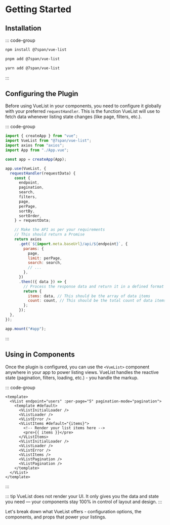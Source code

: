 # Getting Started

## Installation

::: code-group

```sh [npm]
npm install @7span/vue-list
```

```sh [pnpm]
pnpm add @7span/vue-list
```

```sh [yarn]
yarn add @7span/vue-list
```

:::

## Configuring the Plugin

Before using VueList in your components, you need to configure it globally with your preferred `requestHandler`. This is the function VueList will use to fetch data whenever listing state changes (like page, filters, etc.).

::: code-group

```js [main.js]
import { createApp } from "vue";
import VueList from "@7span/vue-list";
import axios from "axios";
import App from "./App.vue";

const app = createApp(App);

app.use(VueList, {
  requestHandler(requestData) {
    const {
      endpoint,
      pagination,
      search,
      filters,
      page,
      perPage,
      sortBy,
      sortOrder,
    } = requestData;

    // Make the API as per your requirements
    // This should return a Promise
    return axios
      .get(`${import.meta.baseUrl}/api/${endpoint}`, {
        params: {
          page,
          limit: perPage,
          search: search,
          // ...
        },
      })
      .then(({ data }) => {
        // Process the response data and return it in a defined format
        return {
          items: data, // This should be the array of data items
          count: count, // This should be the total count of data items available
        };
      });
  },
});

app.mount("#app");
```

:::

## Using in Components

Once the plugin is configured, you can use the `<VueList>` component anywhere in your app to power listing views. VueList handles the reactive state (pagination, filters, loading, etc.) - you handle the markup.

::: code-group

```vue [users.vue]
<template>
  <VList endpoint="users" :per-page="5" pagination-mode="pagination">
    <template #default>
      <VListInitialLoader />
      <VListLoader />
      <VListError />
      <VListItems #default="{items}">
        <!-- Render your list items here -->
        <pre>{{ items }}</pre>
      </VListItems>
      <VListInitialLoader />
      <VListLoader />
      <VListError />
      <VListItems />
      <VListPagination />
      <VListPagination />
    </template>
  </VList>
</template>
```

:::

::: tip
VueList does not render your UI. It only gives you the data and state you need — your components stay 100% in control of layout and design.
:::

Let's break down what VueList offers - configuration options, the components, and props that power your listings.
